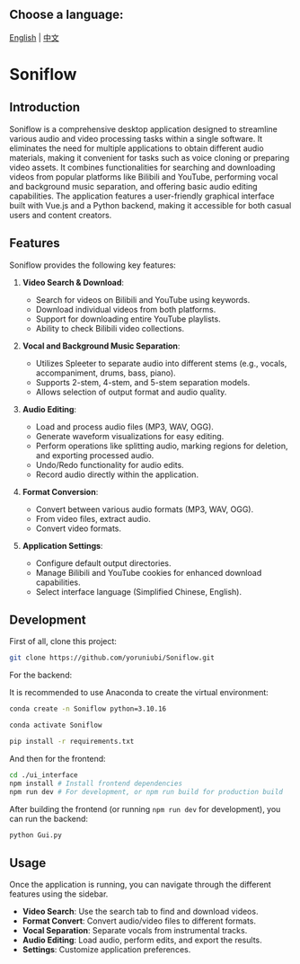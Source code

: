 ## Choose a language:  
[English](./README_en.md) | [中文](./README_zh.md)

# Soniflow

## Introduction

Soniflow is a comprehensive desktop application designed to streamline various audio and video processing tasks within a single software. It eliminates the need for multiple applications to obtain different audio materials, making it convenient for tasks such as voice cloning or preparing video assets. It combines functionalities for searching and downloading videos from popular platforms like Bilibili and YouTube, performing vocal and background music separation, and offering basic audio editing capabilities. The application features a user-friendly graphical interface built with Vue.js and a Python backend, making it accessible for both casual users and content creators.

## Features

Soniflow provides the following key features:

1.  **Video Search & Download**:
    *   Search for videos on Bilibili and YouTube using keywords.
    *   Download individual videos from both platforms.
    *   Support for downloading entire YouTube playlists.
    *   Ability to check Bilibili video collections.

2.  **Vocal and Background Music Separation**:
    *   Utilizes Spleeter to separate audio into different stems (e.g., vocals, accompaniment, drums, bass, piano).
    *   Supports 2-stem, 4-stem, and 5-stem separation models.
    *   Allows selection of output format and audio quality.

3.  **Audio Editing**:
    *   Load and process audio files (MP3, WAV, OGG).
    *   Generate waveform visualizations for easy editing.
    *   Perform operations like splitting audio, marking regions for deletion, and exporting processed audio.
    *   Undo/Redo functionality for audio edits.
    *   Record audio directly within the application.

4.  **Format Conversion**:
    *   Convert between various audio formats (MP3, WAV, OGG).
    *   From video files, extract audio.
    *   Convert video formats.

5.  **Application Settings**:
    *   Configure default output directories.
    *   Manage Bilibili and YouTube cookies for enhanced download capabilities.
    *   Select interface language (Simplified Chinese, English).

## Development

First of all, clone this project:

```bash
git clone https://github.com/yoruniubi/Soniflow.git
```

For the backend:

It is recommended to use Anaconda to create the virtual environment:

```bash
conda create -n Soniflow python=3.10.16
```
```bash
conda activate Soniflow
```
```bash
pip install -r requirements.txt
```

And then for the frontend:

```bash
cd ./ui_interface
npm install # Install frontend dependencies
npm run dev # For development, or npm run build for production build
```

After building the frontend (or running `npm run dev` for development), you can run the backend:

```bash
python Gui.py
```

## Usage

Once the application is running, you can navigate through the different features using the sidebar.
*   **Video Search**: Use the search tab to find and download videos.
*   **Format Convert**: Convert audio/video files to different formats.
*   **Vocal Separation**: Separate vocals from instrumental tracks.
*   **Audio Editing**: Load audio, perform edits, and export the results.
*   **Settings**: Customize application preferences.
